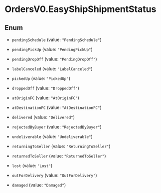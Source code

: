 # OrdersV0.EasyShipShipmentStatus

## Enum


* `pendingSchedule` (value: `"PendingSchedule"`)

* `pendingPickUp` (value: `"PendingPickUp"`)

* `pendingDropOff` (value: `"PendingDropOff"`)

* `labelCanceled` (value: `"LabelCanceled"`)

* `pickedUp` (value: `"PickedUp"`)

* `droppedOff` (value: `"DroppedOff"`)

* `atOriginFC` (value: `"AtOriginFC"`)

* `atDestinationFC` (value: `"AtDestinationFC"`)

* `delivered` (value: `"Delivered"`)

* `rejectedByBuyer` (value: `"RejectedByBuyer"`)

* `undeliverable` (value: `"Undeliverable"`)

* `returningToSeller` (value: `"ReturningToSeller"`)

* `returnedToSeller` (value: `"ReturnedToSeller"`)

* `lost` (value: `"Lost"`)

* `outForDelivery` (value: `"OutForDelivery"`)

* `damaged` (value: `"Damaged"`)


